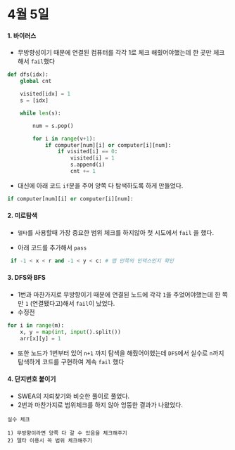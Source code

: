 # 4월 5일

#### 1. 바이러스

- 무방향성이기 때문에 연결된 컴퓨터를 각각 1로 체크 해줬어야했는데 한 곳만 체크해서 `fail`했다

```python
def dfs(idx):
    global cnt

    visited[idx] = 1
    s = [idx]

    while len(s):

        num = s.pop()

        for i in range(v+1):
            if computer[num][i] or computer[i][num]:
                if visited[i] == 0:
                    visited[i] = 1
                    s.append(i)
                    cnt += 1
```

- 대신에 아래 코드 `if`문을 주어 양쪽 다 탐색하도록 하게 만들었다.

```python
if computer[num][i] or computer[i][num]:
```





#### 2. 미로탐색

- `델타`를 사용할때 가장 중요한 범위 체크를 하지않아 첫 시도에서 `fail` 을 했다.

- 아래 코드를 추가해서 `pass`

```python
 if -1 < x < r and -1 < y < c: # 맵 안쪽의 인덱스인지 확인
```





#### 3.  DFS와 BFS

- 1번과 마찬가지로 무방향이기 때문에 연결된 노드에 각각 `1`을 주었어야했는데 한 쪽만 `1` (연결됐다고)해서 `fail`이 났었다.
- 수정전

```python
for i in range(m):
    x, y = map(int, input().split())
    arr[x][y] = 1
```

- 또한 노드가 1번부터 있어 `n+1` 까지 탐색을 해줬어야했는데 `DFS`에서 실수로 `n`까지 탐색하게 코드를 구현하여 계속 `fail` 했다



#### 4. 단지번호 붙이기

- SWEA의 지뢰찾기와 비슷한 풀이로 풀었다.
- 2번과 마찬가지로 범위체크를 하지 않아 엉뚱한 결과가 나왔었다.





```
실수 체크

1) 무방향이라면 양쪽 다 갈 수 있음을 체크해주기
2) 델타 이용시 꼭 범위 체크해주기
```

